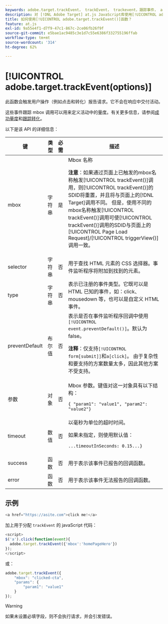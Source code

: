 ```yaml
---
keywords: adobe.target.trackEvent， trackEvent， trackevent，跟踪事件， at.js，函数，函数， preventDefault， preventdefault，阻止默认值， adobe.target.trackEvent
description: 对 [!DNL Adobe Target] at.js JavaScript库使用[!UICONTROL adobe.target.trackEvent()]函数以触发报告用户操作（如网站上的点击次数和转化次数）的请求。
title: 如何使用[!UICONTROL adobe.target.trackEvent()]函数？
feature: at.js
exl-id: 9a55e4f1-d7f9-47c1-867c-2ce06fb26f9f
source-git-commit: e5bae1ac9485c3e1d7c55e6386f332755196ffab
workflow-type: tm+mt
source-wordcount: '314'
ht-degree: 62%

---
```


# [!UICONTROL adobe.target.trackEvent(options)]

此函数会触发用户操作（例如点击和转化）报告请求。它不会在响应中交付活动。

这些事件跟踪 mbox 调用可以用来定义活动中的量度。有关更多信息，请参阅[成功量度](https://experienceleague.adobe.com/docs/target/using/activities/success-metrics/success-metrics.html?lang=zh-Hans)和[跟踪转化](../how-to-deployatjs/implement-target-without-a-tag-manager.md#track-conversions)。

以下是该 API 的详细信息：

| 键 | 类型 | 必需 | 描述 |
|--- |--- |--- |--- |
| mbox | 字符串 | 是 | Mbox 名称<P>**注意**：如果通过页面上已触发的mbox名称触发[!UICONTROL trackEvent()]调用，则[!UICONTROL trackEvent()]的SDID将重置，并且将与页面上的[!DNL Target]调用不同。 但是，使用不同的mbox名称触发[!UICONTROL trackEvent()]调用可使[!UICONTROL trackEvent()]调用的SDID与页面上的[!UICONTROL Page Load Request]/[!UICONTROL triggerView()]调用一致。 |
| selector | 字符串 | 否 | 用于查找 HTML 元素的 CSS 选择器。事件监听程序将附加到找到的元素。 |
| type | 字符串 | 否 | 表示已注册的事件类型。它既可以是 HTML 已知的事件，如：click、mousedown 等，也可以是自定义 HTML 事件。 |
| preventDefault | 布尔值 | 否 | 表示是否在事件监听程序回调中使用 `[!UICONTROL event.preventDefault()]`。默认为 false。<P>**注释**：仅支持`[!UICONTROL form[submit]]`和`a[click]`。 由于复杂性和要支持的方案数量太多，因此其他方案不受支持。 |
| 参数 | 对象 | 否 | Mbox 参数。键值对这一对象具有以下结构：<P>`{ "param1": "value1", "param2": "value2"}` |
| timeout | 数值 | 否 | 以毫秒为单位的超时时间。<P>如果未指定，则使用默认值：<P>`...timeoutInSeconds: 0.15...}` |
| success | 函数 | 否 | 用于表示该事件已报告的回调函数。 |
| error | 函数 | 否 | 用于表示该事件无法报告的回调函数。 |

## 示例

```javascript {line-numbers="true"}
<a href="https://asite.com">click me!</a> 
```

加上用于分配 `trackEvent` 的 javaScript 代码：

```javascript {line-numbers="true"}
<script> 
$('a').click(function(event){ 
  adobe.target.trackEvent({'mbox':'homePageHero'}) 
}); 
</script> 
```

或：

```javascript {line-numbers="true"}
adobe.target.trackEvent({ 
    "mbox": "clicked-cta", 
    "params": { 
        "param1": "value1" 
    } 
});
```

>[!WARNING]
>
>如果未设置必填字段，则不会执行请求，并会引发错误。
